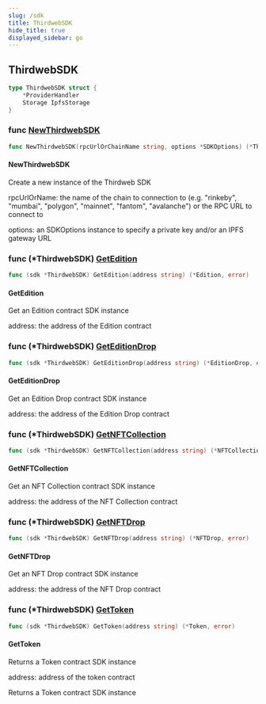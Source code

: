 ```yaml
---
slug: /sdk
title: ThirdwebSDK
hide_title: true
displayed_sidebar: go
---
```


## ThirdwebSDK

```go
type ThirdwebSDK struct {
    *ProviderHandler
    Storage IpfsStorage
}
```

### func [NewThirdwebSDK](https://github.com/thirdweb-dev/go-sdk/blob/main/thirdweb/sdk.go#L23)

```go
func NewThirdwebSDK(rpcUrlOrChainName string, options *SDKOptions) (*ThirdwebSDK, error)
```

#### NewThirdwebSDK

Create a new instance of the Thirdweb SDK

rpcUrlOrName: the name of the chain to connection to \(e\.g\. "rinkeby"\, "mumbai"\, "polygon"\, "mainnet"\, "fantom"\, "avalanche"\) or the RPC URL to connect to

options: an SDKOptions instance to specify a private key and/or an IPFS gateway URL

### func \(\*ThirdwebSDK\) [GetEdition](https://github.com/thirdweb-dev/go-sdk/blob/main/thirdweb/sdk.go#L85)

```go
func (sdk *ThirdwebSDK) GetEdition(address string) (*Edition, error)
```

#### GetEdition

Get an Edition contract SDK instance

address: the address of the Edition contract

### func \(\*ThirdwebSDK\) [GetEditionDrop](https://github.com/thirdweb-dev/go-sdk/blob/main/thirdweb/sdk.go#L126)

```go
func (sdk *ThirdwebSDK) GetEditionDrop(address string) (*EditionDrop, error)
```

#### GetEditionDrop

Get an Edition Drop contract SDK instance

address: the address of the Edition Drop contract

### func \(\*ThirdwebSDK\) [GetNFTCollection](https://github.com/thirdweb-dev/go-sdk/blob/main/thirdweb/sdk.go#L72)

```go
func (sdk *ThirdwebSDK) GetNFTCollection(address string) (*NFTCollection, error)
```

#### GetNFTCollection

Get an NFT Collection contract SDK instance

address: the address of the NFT Collection contract

### func \(\*ThirdwebSDK\) [GetNFTDrop](https://github.com/thirdweb-dev/go-sdk/blob/main/thirdweb/sdk.go#L113)

```go
func (sdk *ThirdwebSDK) GetNFTDrop(address string) (*NFTDrop, error)
```

#### GetNFTDrop

Get an NFT Drop contract SDK instance

address: the address of the NFT Drop contract

### func \(\*ThirdwebSDK\) [GetToken](https://github.com/thirdweb-dev/go-sdk/blob/main/thirdweb/sdk.go#L100)

```go
func (sdk *ThirdwebSDK) GetToken(address string) (*Token, error)
```

#### GetToken

Returns a Token contract SDK instance

address: address of the token contract

Returns a Token contract SDK instance
